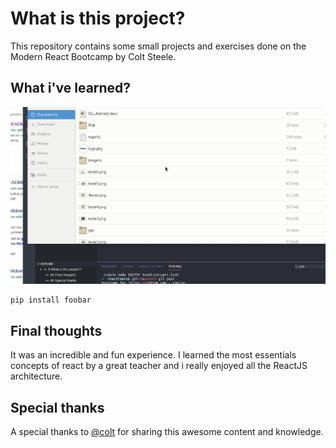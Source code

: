 # What is this project?

This repository contains some small projects and exercises done on the Modern React Bootcamp by Colt Steele.

## What i've learned?

![](.gifs/teste.gif)
```bash
pip install foobar
```

## Final thoughts

It was an incredible and fun experience. I learned the most essentials concepts of react by a great teacher and i really enjoyed all the ReactJS architecture.

## Special thanks
A special thanks to [@colt](https://github.com/Colt) for sharing this awesome content and knowledge.
